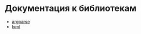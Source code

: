 Документация к библиотекам
==========================

- [argparse](libs-docs/argparse-tutorial.md)
- [lxml](libs-docs/lxml-tutorial.md)
